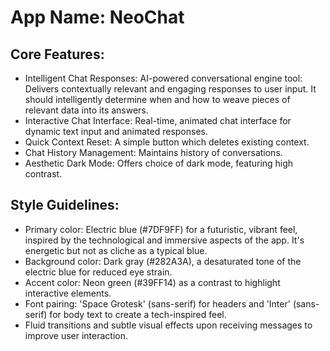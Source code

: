 # **App Name**: NeoChat

## Core Features:

- Intelligent Chat Responses: AI-powered conversational engine tool: Delivers contextually relevant and engaging responses to user input. It should intelligently determine when and how to weave pieces of relevant data into its answers.
- Interactive Chat Interface: Real-time, animated chat interface for dynamic text input and animated responses.
- Quick Context Reset: A simple button which deletes existing context.
- Chat History Management: Maintains history of conversations.
- Aesthetic Dark Mode: Offers choice of dark mode, featuring high contrast.

## Style Guidelines:

- Primary color: Electric blue (#7DF9FF) for a futuristic, vibrant feel, inspired by the technological and immersive aspects of the app. It's energetic but not as cliche as a typical blue.
- Background color: Dark gray (#282A3A), a desaturated tone of the electric blue for reduced eye strain.
- Accent color: Neon green (#39FF14) as a contrast to highlight interactive elements.
- Font pairing: 'Space Grotesk' (sans-serif) for headers and 'Inter' (sans-serif) for body text to create a tech-inspired feel.
- Fluid transitions and subtle visual effects upon receiving messages to improve user interaction.